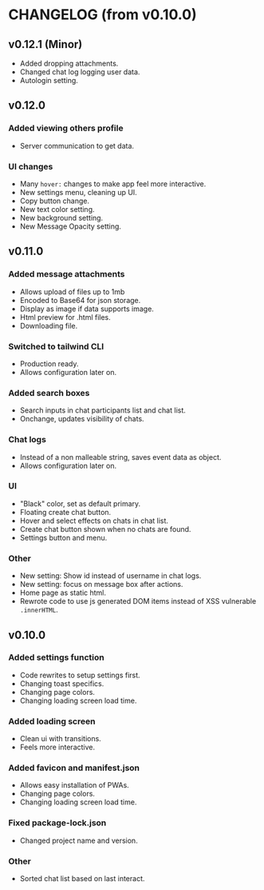 # CHANGELOG (from v0.10.0)

## v0.12.1 (Minor)

- Added dropping attachments.
- Changed chat log logging user data.
- Autologin setting.


## v0.12.0

### Added viewing others profile

- Server communication to get data.

### UI changes

- Many `hover:` changes to make app feel more interactive.
- New settings menu, cleaning up UI.
- Copy button change.
- New text color setting.
- New background setting.
- New Message Opacity setting.

## v0.11.0

### Added message attachments

- Allows upload of files up to 1mb
- Encoded to Base64 for json storage.
- Display as image if data supports image.
- Html preview for .html files.
- Downloading file.

### Switched to tailwind CLI

- Production ready.
- Allows configuration later on.

### Added search boxes

- Search inputs in chat participants list and chat list.
- Onchange, updates visibility of chats.

### Chat logs

- Instead of a non malleable string, saves event data as object.
- Allows configuration later on.

### UI

- "Black" color, set as default primary.
- Floating create chat button.
- Hover and select effects on chats in chat list.
- Create chat button shown when no chats are found.
- Settings button and menu.

### Other

- New setting: Show id instead of username in chat logs.
- New setting: focus on message box after actions.
- Home page as static html.
- Rewrote code to use js generated DOM items instead of XSS vulnerable
  `.innerHTML`.

## v0.10.0

### Added settings function

- Code rewrites to setup settings first.
- Changing toast specifics.
- Changing page colors.
- Changing loading screen load time.

### Added loading screen

- Clean ui with transitions.
- Feels more interactive.

### Added favicon and manifest.json

- Allows easy installation of PWAs.
- Changing page colors.
- Changing loading screen load time.

### Fixed package-lock.json

- Changed project name and version.

### Other

- Sorted chat list based on last interact.
